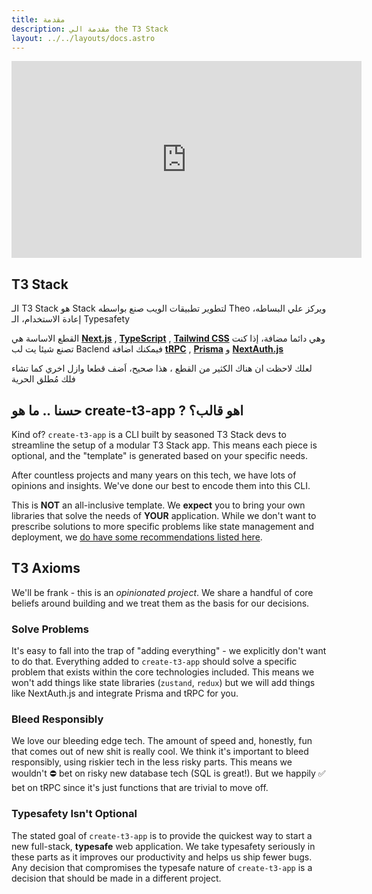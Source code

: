 ```yaml
---
title: مقدمة
description: مقدمة الي the T3 Stack
layout: ../../layouts/docs.astro
---
```


<div class="embed">
<iframe width="560" height="315" src="https://www.youtube.com/embed/PbjHxIuHduU" title="The best stack for your next project" frameborder="0" allow="accelerometer; autoplay; clipboard-write; encrypted-media; gyroscope; picture-in-picture" allowfullscreen></iframe>
</div>

## T3 Stack
الـ T3 Stack هو Stack لتطوير تطبيقات الويب صنع بواسطه Theo ويركز علي البساطه، إعادة الاستخدام، الـ Typesafety

القطع الاساسة هي [**Next.js**](https://nextjs.org/) , [**TypeScript**](https://typescriptlang.org/) , [**Tailwind CSS**](https://tailwindcss.com/) وهي دائما مضافة، إذا كنت تصنع شيئا يت
لب Baclend فيمكنك اضافة [**tRPC**](https://trpc.io/) , [**Prisma**](https://prisma.io/) و [**NextAuth.js**](https://next-auth.js.org/)

لعلك لاحظت  ان هناك الكثير من القطع ، هذا صحيح، اَضف قطعا وازل اخري كما تشاء فلك مُطلق الحرية


## حسنا .. ما هو create-t3-app ? اهو قالب؟ 


Kind of? `create-t3-app` is a CLI built by seasoned T3 Stack devs to streamline the setup of a modular T3 Stack app. This means each piece is optional, and the "template" is generated based on your specific needs.

After countless projects and many years on this tech, we have lots of opinions and insights. We've done our best to encode them into this CLI.

This is **NOT** an all-inclusive template. We **expect** you to bring your own libraries that solve the needs of **YOUR** application. While we don't want to prescribe solutions to more specific problems like state management and deployment, we [do have some recommendations listed here](/en/other-recs).

## T3 Axioms

We'll be frank - this is an _opinionated project_. We share a handful of core beliefs around building and we treat them as the basis for our decisions.

### Solve Problems

It's easy to fall into the trap of "adding everything" - we explicitly don't want to do that. Everything added to `create-t3-app` should solve a specific problem that exists within the core technologies included. This means we won't add things like state libraries (`zustand`, `redux`) but we will add things like NextAuth.js and integrate Prisma and tRPC for you.

### Bleed Responsibly

We love our bleeding edge tech. The amount of speed and, honestly, fun that comes out of new shit is really cool. We think it's important to bleed responsibly, using riskier tech in the less risky parts. This means we wouldn't ⛔️ bet on risky new database tech (SQL is great!). But we happily ✅ bet on tRPC since it's just functions that are trivial to move off.

### Typesafety Isn't Optional

The stated goal of `create-t3-app` is to provide the quickest way to start a new full-stack, **typesafe** web application. We take typesafety seriously in these parts as it improves our productivity and helps us ship fewer bugs. Any decision that compromises the typesafe nature of `create-t3-app` is a decision that should be made in a different project.
